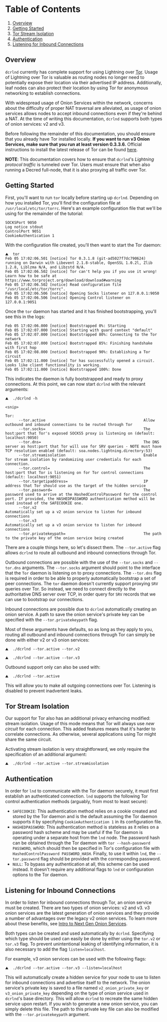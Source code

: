 # Table of Contents
1. [Overview](#overview)
2. [Getting Started](#getting-started)
3. [Tor Stream Isolation](#tor-stream-isolation)
4. [Authentication](#authentication)
5. [Listening for Inbound Connections](#listening-for-inbound-connections)

## Overview

`dcrlnd` currently has complete support for using Lightning over
[Tor](https://www.torproject.org/). Usage of Lightning over Tor is valuable as
routing nodes no longer need to potentially expose their location via their
advertised IP address. Additionally, leaf nodes can also protect their location
by using Tor for anonymous networking to establish connections.

With widespread usage of Onion Services within the network, concerns about the
difficulty of proper NAT traversal are alleviated, as usage of onion services
allows nodes to accept inbound connections even if they're behind a NAT. At the
time of writing this documentation, `dcrlnd` supports both types of onion services:
v2 and v3.

Before following the remainder of this documentation, you should ensure that you
already have Tor installed locally. **If you want to run v3 Onion Services, make
sure that you run at least version 0.3.3.6.**
Official instructions to install the latest release of Tor can be found
[here](https://www.torproject.org/docs/tor-doc-unix.html.en).

**NOTE**: This documentation covers how to ensure that `dcrlnd`'s _Lightning
protocol traffic_ is tunneled over Tor. Users must ensure that when also running
a Decred full-node, that it is also proxying all traffic over Tor. 
## Getting Started

First, you'll want to run `tor` locally before starting up `dcrlnd`. Depending on
how you installed Tor, you'll find the configuration file at
`/usr/local/etc/tor/torrc`. Here's an example configuration file that we'll be
using for the remainder of the tutorial:
```
SOCKSPort 9050
Log notice stdout
ControlPort 9051
CookieAuthentication 1
```

With the configuration file created, you'll then want to start the Tor daemon:
```
⛰  tor
Feb 05 17:02:06.501 [notice] Tor 0.3.1.8 (git-ad5027f7dc790624) running on Darwin with Libevent 2.1.8-stable, OpenSSL 1.0.2l, Zlib 1.2.8, Liblzma N/A, and Libzstd N/A.
Feb 05 17:02:06.502 [notice] Tor can't help you if you use it wrong! Learn how to be safe at https://www.torproject.org/download/download#warning
Feb 05 17:02:06.502 [notice] Read configuration file "/usr/local/etc/tor/torrc".
Feb 05 17:02:06.506 [notice] Opening Socks listener on 127.0.0.1:9050
Feb 05 17:02:06.506 [notice] Opening Control listener on 127.0.0.1:9051
```

Once the `tor` daemon has started and it has finished bootstrapping, you'll see this in the logs:
```
Feb 05 17:02:06.000 [notice] Bootstrapped 0%: Starting
Feb 05 17:02:07.000 [notice] Starting with guard context "default"
Feb 05 17:02:07.000 [notice] Bootstrapped 80%: Connecting to the Tor network
Feb 05 17:02:07.000 [notice] Bootstrapped 85%: Finishing handshake with first hop
Feb 05 17:02:08.000 [notice] Bootstrapped 90%: Establishing a Tor circuit
Feb 05 17:02:11.000 [notice] Tor has successfully opened a circuit. Looks like client functionality is working.
Feb 05 17:02:11.000 [notice] Bootstrapped 100%: Done
```

This indicates the daemon is fully bootstrapped and ready to proxy connections.
At this point, we can now start `dcrlnd` with the relevant arguments:

```
⛰  ./dcrlnd -h

<snip>

Tor:
      --tor.active                                            Allow outbound and inbound connections to be routed through Tor
      --tor.socks=                                            The host:port that Tor's exposed SOCKS5 proxy is listening on (default: localhost:9050)
      --tor.dns=                                              The DNS server as host:port that Tor will use for SRV queries - NOTE must have TCP resolution enabled (default: soa.nodes.lightning.directory:53)
      --tor.streamisolation                                   Enable Tor stream isolation by randomizing user credentials for each connection.
      --tor.control=                                          The host:port that Tor is listening on for Tor control connections (default: localhost:9051)
      --tor.targetipaddress=                                  IP address that Tor should use as the target of the hidden service
      --tor.password=                                         The password used to arrive at the HashedControlPassword for the control port. If provided, the HASHEDPASSWORD authentication method will be used instead of the SAFECOOKIE one.
      --tor.v2                                                Automatically set up a v2 onion service to listen for inbound connections
      --tor.v3                                                Automatically set up a v3 onion service to listen for inbound connections
      --tor.privatekeypath=                                   The path to the private key of the onion service being created
```

There are a couple things here, so let's dissect them. The `--tor.active` flag
allows `dcrlnd` to route all outbound and inbound connections through Tor.

Outbound connections are possible with the use of the `--tor.socks` and
`--tor.dns` arguments. The `--tor.socks` argument should point to the interface
that the `Tor` daemon is listening on to proxy connections. The `--tor.dns` flag
is required in order to be able to properly automatically bootstrap a set of
peer connections. The `tor` daemon doesn't currently support proxying `SRV`
queries over Tor. So instead, we need to connect directly to the authoritative
DNS server over TCP, in order query for `SRV` records that we can use to
bootstrap our connections.

Inbound connections are possible due to `dcrlnd` automatically creating an onion
service. A path to save the onion service's private key can be specified with
the `--tor.privatekeypath` flag.

Most of these arguments have defaults, so as long as they apply to you, routing
all outbound and inbound connections through Tor can simply be done with either
v2 or v3 onion services:
```shell
⛰  ./dcrlnd --tor.active --tor.v2
```
```shell
⛰  ./dcrlnd --tor.active --tor.v3
```

Outbound support only can also be used with:
```shell
⛰  ./dcrlnd --tor.active
```

This will allow you to make all outgoing connections over Tor. Listening is
disabled to prevent inadvertent leaks.

## Tor Stream Isolation

Our support for Tor also has an additional privacy enhancing modified: stream
isolation. Usage of this mode means that Tor will always use  _new circuit_ for
each connection. This added features means that it's harder to correlate
connections. As otherwise, several applications using Tor might share the same
circuit.

Activating stream isolation is very straightforward, we only require the
specification of an additional argument:
```
⛰  ./dcrlnd --tor.active --tor.streamisolation
```

## Authentication

In order for `lnd` to communicate with the Tor daemon securely, it must first
establish an authenticated connection. `lnd` supports the following Tor control
authentication methods (arguably, from most to least secure):

* `SAFECOOKIE`: This authentication method relies on a cookie created and
  stored by the Tor daemon and is the default assuming the Tor daemon supports
  it by specifying `CookieAuthentication 1` in its configuration file.
* `HASHEDPASSWORD`: This authentication method is stateless as it relies on a
  password hash scheme and may be useful if the Tor daemon is operating under a
  separate host from the `lnd` node. The password hash can be obtained through
  the Tor daemon with `tor --hash-password PASSWORD`, which should then be
  specified in Tor's configuration file with `HashedControlPassword
  PASSWORD_HASH`. Finally, to use it within `lnd`, the `--tor.password` flag
  should be provided with the corresponding password.
* `NULL`: To bypass any authentication at all, this scheme can be used instead.
  It doesn't require any additional flags to `lnd` or configuration options to
  the Tor daemon.

## Listening for Inbound Connections

In order to listen for inbound connections through Tor, an onion service must be
created. There are two types of onion services: v2 and v3. v3 onion services
are the latest generation of onion services and they provide a number of
advantages over the legacy v2 onion services. To learn more about these
benefits, see [Intro to Next Gen Onion Services](https://trac.torproject.org/projects/tor/wiki/doc/NextGenOnions).

Both types can be created and used automatically by `dcrlnd`. Specifying which type
should be used can easily be done by either using the `tor.v2` or `tor.v3` flag.
To prevent unintentional leaking of identifying information, it is also necessary
to add the flag `listen=localhost`.  

For example, v3 onion services can be used with the following flags:
```
⛰  ./dcrlnd --tor.active --tor.v3 --listen=localhost
```

This will automatically create a hidden service for your node to use to listen
for inbound connections and advertise itself to the network. The onion service's
private key is saved to a file named `v2_onion_private_key` or
`v3_onion_private_key` depending on the type of onion service used in `dcrlnd`'s
base directory. This will allow `dcrlnd` to recreate the same hidden service upon
restart. If you wish to generate a new onion service, you can simply delete this
file. The path to this private key file can also be modified with the
`--tor.privatekeypath` argument.
